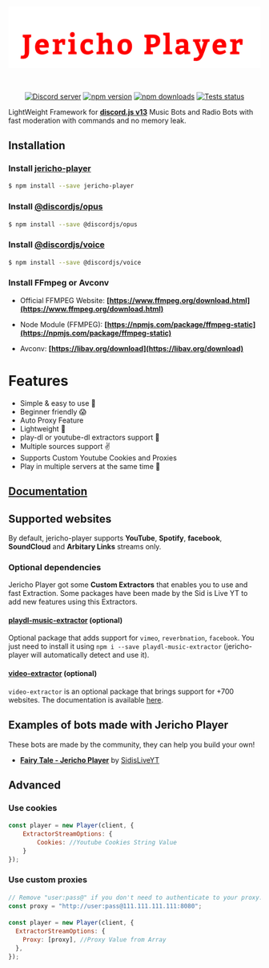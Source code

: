 <div align="center">
  <br />
  <p>
    <a href="https://jericho-player.js.org"><img src=".github/asserts/logo.svg" width="546" alt="jericho-player" /></a>
  </p>
  <br />
<p>
<a href="https://discord.gg/MfME24sJ2a"><img src="https://img.shields.io/discord/795434308005134406?color=5865F2&logo=discord&logoColor=white" alt="Discord server" /></a>
<a href="https://www.npmjs.com/package/jericho-player"><img src="https://img.shields.io/npm/v/jericho-player.svg?maxAge=3600" alt="npm version" /></a>
<a href="https://www.npmjs.com/package/jericho-player"><img src="https://img.shields.io/npm/dt/jericho-player.svg?maxAge=3600" alt="npm downloads" /></a>
<a href="https://github.com/SidisLiveYT/Jericho-Player/actions"><img src="https://github.com/discordjs/discord.js/workflows/Testing/badge.svg" alt="Tests status" /></a>
</p>
</div>

LightWeight Framework for **[discord.js v13](https://discord.js.org)** Music Bots and Radio Bots with fast moderation with commands and no memory leak.

## Installation

### Install **[jericho-player](https://npmjs.com/package/jericho-player)**

```sh
$ npm install --save jericho-player
```

### Install **[@discordjs/opus](https://npmjs.com/package/@discordjs/opus)**

```sh
$ npm install --save @discordjs/opus
```

### Install **[@discordjs/voice](https://npmjs.com/package/@discordjs/voice)**

```sh
$ npm install --save @discordjs/voice
```

### Install FFmpeg or Avconv

- Official FFMPEG Website: **[https://www.ffmpeg.org/download.html](https://www.ffmpeg.org/download.html)**

- Node Module (FFMPEG): **[https://npmjs.com/package/ffmpeg-static](https://npmjs.com/package/ffmpeg-static)**

- Avconv: **[https://libav.org/download](https://libav.org/download)**

# Features

- Simple & easy to use 🤘
- Beginner friendly 😱
- Auto Proxy Feature
- Lightweight 🛬
- play-dl or youtube-dl extractors support 🌌
- Multiple sources support ✌
- Supports Custom Youtube Cookies and Proxies
- Play in multiple servers at the same time 🚗

## [Documentation](https://jericho-player.js.org)

## Supported websites

By default, jericho-player supports **YouTube**, **Spotify**, **facebook**, **SoundCloud** and **Arbitary Links** streams only.

### Optional dependencies

Jericho Player got some **Custom Extractors** that enables you to use and fast Extraction. Some packages have been made by the Sid is Live YT to add new features using this Extractors.

#### [playdl-music-extractor](https://npmjs.com/package/playdl-music-extractor) (optional)

Optional package that adds support for `vimeo`, `reverbnation`, `facebook`.
You just need to install it using `npm i --save playdl-music-extractor` (jericho-player will automatically detect and use it).

#### [video-extractor](https://npmjs.com/package/video-extractor) (optional)

`video-extractor` is an optional package that brings support for +700 websites. The documentation is available [here](https://npmjs.com/package/video-extractor).

## Examples of bots made with Jericho Player

These bots are made by the community, they can help you build your own!

- **[Fairy Tale - Jericho Player](https://github.com/SidisLiveYT/Jericho-Player-Discord-Bot)** by [SidisLiveYT](https://github.com/SidisLiveYT)

## Advanced

### Use cookies

```js
const player = new Player(client, {
    ExtractorStreamOptions: {
        Cookies: //Youtube Cookies String Value
    }
});
```

### Use custom proxies

```js
// Remove "user:pass@" if you don't need to authenticate to your proxy.
const proxy = "http://user:pass@111.111.111.111:8080";

const player = new Player(client, {
  ExtractorStreamOptions: {
    Proxy: [proxy], //Proxy Value from Array
  },
});
```
